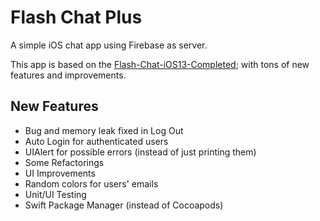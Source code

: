 # Flash Chat  Plus

A simple iOS chat app using Firebase as server. 

This app is based on the [Flash-Chat-iOS13-Completed](https://github.com/appbrewery/Flash-Chat-iOS13-Completed);  with tons of new features and improvements.

## New Features

- Bug and memory leak fixed in Log Out
- Auto Login for authenticated users
- UIAlert for possible errors (instead of just printing them)
- Some Refactorings
- UI Improvements
- Random colors for users' emails
- Unit/UI Testing 
- Swift Package Manager (instead of Cocoapods)
